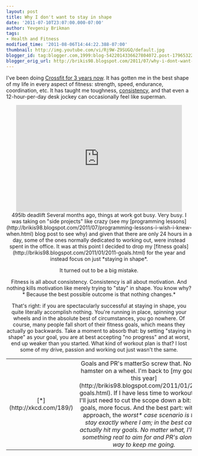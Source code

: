 ```yaml
---
layout: post
title: Why I don't want to stay in shape
date: '2011-07-10T23:07:00.000-07:00'
author: Yevgeniy Brikman
tags:
- Health and Fitness
modified_time: '2011-08-06T14:44:22.388-07:00'
thumbnail: http://img.youtube.com/vi/Rj9W-Z9SUGQ/default.jpg
blogger_id: tag:blogger.com,1999:blog-5422014336627804072.post-1796532276155277827
blogger_orig_url: http://brikis98.blogspot.com/2011/07/why-i-dont-want-to-stay-in-shape.html
---
```


I've been doing [Crossfit for 3 years 
now](http://brikis98.blogspot.com/2008/12/tribute-to-crossfit.html). It has 
gotten me in the best shape of my life in every aspect of fitness: strength, 
speed, endurance, coordination, etc. It has taught me toughness, 
[consistency](http://brikis98.blogspot.com/2011/07/30-day-blog-fitness-challenge.html), 
and that even a 12-hour-per-day desk jockey can occasionally feel like 
superman. 

<div style="text-align: center;"><iframe class="youtube-player" 
frameborder="0" height="290" src="http://www.youtube.com/embed/Rj9W-Z9SUGQ" 
type="text/html" 
width="450">&amp;lt;p&amp;gt;&amp;amp;amp;amp;amp;lt;p&amp;amp;amp;amp;amp;gt;&amp;amp;amp;amp;amp;amp;amp;amp;amp;amp;lt;p&amp;amp;amp;amp;amp;amp;amp;amp;amp;amp;gt;&amp;amp;amp;amp;amp;amp;amp;amp;amp;amp;amp;amp;amp;amp;lt;p&amp;amp;amp;amp;amp;amp;amp;amp;amp;amp;amp;amp;amp;amp;gt;&amp;amp;amp;amp;amp;amp;amp;amp;amp;amp;amp;amp;amp;amp;amp;amp;lt;br 
/&amp;amp;amp;amp;amp;amp;amp;amp;amp;amp;amp;amp;amp;amp;amp;amp;gt; 
&amp;amp;amp;amp;amp;amp;amp;amp;amp;amp;amp;amp;amp;amp;lt;/p&amp;amp;amp;amp;amp;amp;amp;amp;amp;amp;amp;amp;amp;amp;gt;&amp;amp;amp;amp;amp;amp;amp;amp;amp;amp;lt;/p&amp;amp;amp;amp;amp;amp;amp;amp;amp;amp;gt;&amp;amp;amp;amp;amp;lt;/p&amp;amp;amp;amp;amp;gt;&amp;lt;/p&amp;gt;</iframe> 
<div>495lb deadlift 
Several months ago, things at work got busy. Very busy. I was taking on "side 
projects" like crazy (see my [programming 
lessons](http://brikis98.blogspot.com/2011/07/programming-lessons-i-wish-i-knew-when.html) 
blog post to see why) and given that there are only 24 hours in a day, some of 
the ones normally dedicated to working out, were instead spent in the office. 
It was at this point I decided to drop my [fitness 
goals](http://brikis98.blogspot.com/2011/01/2011-goals.html) for the year and 
instead focus on just *staying in shape*. 

It turned out to be a big mistake. 

Fitness is all about consistency. Consistency is all about motivation. And 
nothing kills motivation like merely trying to "stay" in shape. You know why?* 
Because the best possible outcome is that nothing changes.* 

That's right: if you are spectacularly successful at staying in shape, you 
quite literally accomplish nothing. You're running in place, spinning your 
wheels and in the absolute best of circumstances, you go nowhere. Of course, 
many people fall short of their fitness goals, which means they actually go 
backwards. Take a moment to absorb that: by setting "staying in shape" as your 
goal, you are at best accepting "no progress" and at worst, end up weaker than 
you started. What kind of workout plan is that? I lost some of my drive, 
passion and working out just wasn't the same. 

<table align="center" cellpadding="0" cellspacing="0" 
class="tr-caption-container" style="margin-left: auto; margin-right: auto; 
text-align: center;"><td style="text-align: 
center;">[*](http://xkcd.com/189/)<td class="tr-caption" style="text-align: 
center;">Goals and PR's matterSo screw that. No more hamster on a wheel. I'm 
back to [my goals for this 
year](http://brikis98.blogspot.com/2011/01/2011-goals.html). If I have less 
time to workout, then I'll just need to cut the scope down a bit: fewer goals, 
more focus. And the best part: with this approach, the <i>worst* case scenario 
is that I stay exactly where I am; in the best case, I actually hit my goals. 
No matter what, I'll have something real to aim for and PR's along the way to 
keep me going. 